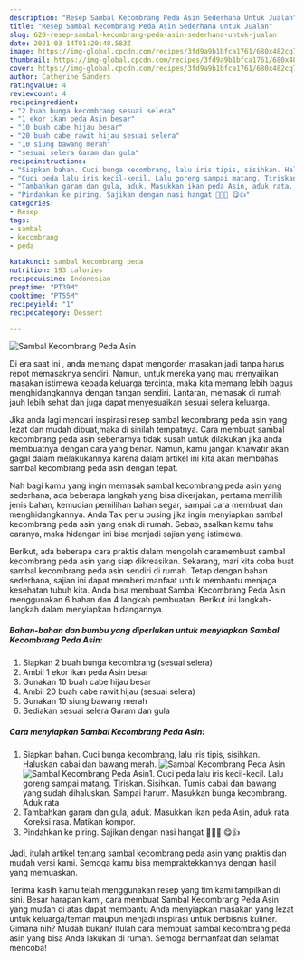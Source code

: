 ```yaml
---
description: "Resep Sambal Kecombrang Peda Asin Sederhana Untuk Jualan"
title: "Resep Sambal Kecombrang Peda Asin Sederhana Untuk Jualan"
slug: 620-resep-sambal-kecombrang-peda-asin-sederhana-untuk-jualan
date: 2021-03-14T01:20:48.583Z
image: https://img-global.cpcdn.com/recipes/3fd9a9b1bfca1761/680x482cq70/sambal-kecombrang-peda-asin-foto-resep-utama.jpg
thumbnail: https://img-global.cpcdn.com/recipes/3fd9a9b1bfca1761/680x482cq70/sambal-kecombrang-peda-asin-foto-resep-utama.jpg
cover: https://img-global.cpcdn.com/recipes/3fd9a9b1bfca1761/680x482cq70/sambal-kecombrang-peda-asin-foto-resep-utama.jpg
author: Catherine Sanders
ratingvalue: 4
reviewcount: 4
recipeingredient:
- "2 buah bunga kecombrang sesuai selera"
- "1 ekor ikan peda Asin besar"
- "10 buah cabe hijau besar"
- "20 buah cabe rawit hijau sesuai selera"
- "10 siung bawang merah"
- "sesuai selera Garam dan gula"
recipeinstructions:
- "Siapkan bahan. Cuci bunga kecombrang, lalu iris tipis, sisihkan. Haluskan cabai dan bawang merah."
- "Cuci peda lalu iris kecil-kecil. Lalu goreng sampai matang. Tiriskan. Sisihkan. Tumis cabai dan bawang yang sudah dihaluskan. Sampai harum. Masukkan bunga kecombrang. Aduk rata"
- "Tambahkan garam dan gula, aduk. Masukkan ikan peda Asin, aduk rata. Koreksi rasa. Matikan kompor."
- "Pindahkan ke piring. Sajikan dengan nasi hangat 🍚🍚🍚 😋👍"
categories:
- Resep
tags:
- sambal
- kecombrang
- peda

katakunci: sambal kecombrang peda 
nutrition: 193 calories
recipecuisine: Indonesian
preptime: "PT39M"
cooktime: "PT55M"
recipeyield: "1"
recipecategory: Dessert

---
```



![Sambal Kecombrang Peda Asin](https://img-global.cpcdn.com/recipes/3fd9a9b1bfca1761/680x482cq70/sambal-kecombrang-peda-asin-foto-resep-utama.jpg)

Di era  saat ini , anda memang dapat mengorder masakan jadi tanpa harus repot memasaknya sendiri. Namun, untuk mereka yang mau menyajikan masakan istimewa kepada keluarga tercinta, maka kita memang lebih bagus menghidangkannya dengan tangan sendiri. Lantaran, memasak di rumah jauh lebih sehat dan juga dapat menyesuaikan sesuai selera keluarga.

Jika anda lagi mencari inspirasi resep sambal kecombrang peda asin yang lezat dan mudah dibuat,maka di sinilah tempatnya. Cara membuat sambal kecombrang peda asin  sebenarnya tidak susah untuk dilakukan jika anda membuatnya dengan cara yang benar. Namun, kamu jangan khawatir akan gagal dalam melakukannya 
karena dalam artikel ini kita akan membahas sambal kecombrang peda asin dengan tepat.  



Nah bagi kamu yang ingin memasak sambal kecombrang peda asin yang sederhana, ada beberapa langkah yang bisa dikerjakan, pertama memilih jenis bahan, kemudian pemilihan bahan segar, sampai cara membuat dan menghidangkannya. Anda Tak perlu pusing jika ingin menyiapkan sambal kecombrang peda asin yang enak di rumah. Sebab, asalkan kamu  tahu caranya, maka hidangan ini bisa menjadi sajian yang istimewa.

Berikut, ada beberapa cara praktis  dalam mengolah caramembuat sambal kecombrang peda asin yang siap dikreasikan. Sekarang, mari kita coba buat sambal kecombrang peda asin sendiri di rumah. Tetap dengan bahan sederhana, sajian ini dapat memberi manfaat untuk membantu menjaga kesehatan tubuh kita. Anda bisa membuat Sambal Kecombrang Peda Asin menggunakan 6 bahan dan 4 langkah pembuatan. Berikut ini langkah-langkah dalam menyiapkan hidangannya.

<!--inarticleads1-->

##### Bahan-bahan dan bumbu yang diperlukan untuk menyiapkan Sambal Kecombrang Peda Asin:

1. Siapkan 2 buah bunga kecombrang (sesuai selera)
1. Ambil 1 ekor ikan peda Asin besar
1. Gunakan 10 buah cabe hijau besar
1. Ambil 20 buah cabe rawit hijau (sesuai selera)
1. Gunakan 10 siung bawang merah
1. Sediakan sesuai selera Garam dan gula




<!--inarticleads2-->

##### Cara menyiapkan Sambal Kecombrang Peda Asin:

1. Siapkan bahan. Cuci bunga kecombrang, lalu iris tipis, sisihkan. Haluskan cabai dan bawang merah.
<img src="https://img-global.cpcdn.com/steps/376121bfbdf5a995/160x128cq70/sambal-kecombrang-peda-asin-langkah-memasak-1-foto.jpg" alt="Sambal Kecombrang Peda Asin"><img src="https://img-global.cpcdn.com/steps/a6359602ee62ea3e/160x128cq70/sambal-kecombrang-peda-asin-langkah-memasak-1-foto.jpg" alt="Sambal Kecombrang Peda Asin">1. Cuci peda lalu iris kecil-kecil. Lalu goreng sampai matang. Tiriskan. Sisihkan. Tumis cabai dan bawang yang sudah dihaluskan. Sampai harum. Masukkan bunga kecombrang. Aduk rata
1. Tambahkan garam dan gula, aduk. Masukkan ikan peda Asin, aduk rata. Koreksi rasa. Matikan kompor.
1. Pindahkan ke piring. Sajikan dengan nasi hangat 🍚🍚🍚 😋👍




Jadi, itulah artikel tentang  sambal kecombrang peda asin  yang praktis dan mudah versi kami. Semoga kamu bisa mempraktekkannya dengan hasil yang memuaskan. 

Terima kasih kamu telah menggunakan resep yang tim kami tampilkan di sini. Besar harapan kami, cara membuat  Sambal Kecombrang Peda Asin yang mudah di atas dapat membantu Anda menyiapkan masakan yang lezat untuk keluarga/teman maupun menjadi inspirasi untuk berbisnis kuliner. Gimana nih? Mudah bukan? Itulah cara membuat sambal kecombrang peda asin yang bisa Anda lakukan di rumah. Semoga bermanfaat dan selamat mencoba!

